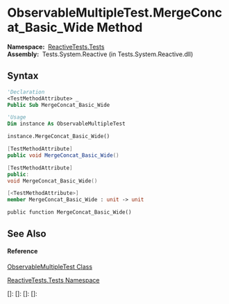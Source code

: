 # ObservableMultipleTest.MergeConcat\_Basic\_Wide Method

**Namespace:**  [ReactiveTests.Tests](ReactiveTests.Tests\ReactiveTests.Tests.md)  
**Assembly:**  Tests.System.Reactive (in Tests.System.Reactive.dll)

## Syntax

```vb
'Declaration
<TestMethodAttribute> _
Public Sub MergeConcat_Basic_Wide
```

```vb
'Usage
Dim instance As ObservableMultipleTest

instance.MergeConcat_Basic_Wide()
```

```csharp
[TestMethodAttribute]
public void MergeConcat_Basic_Wide()
```

```c++
[TestMethodAttribute]
public:
void MergeConcat_Basic_Wide()
```

```fsharp
[<TestMethodAttribute>]
member MergeConcat_Basic_Wide : unit -> unit 
```

```jscript
public function MergeConcat_Basic_Wide()
```

## See Also

#### Reference

[ObservableMultipleTest Class](ObservableMultipleTest\ObservableMultipleTest.md)

[ReactiveTests.Tests Namespace](ReactiveTests.Tests\ReactiveTests.Tests.md)

[]: 
[]: 
[]: 
[]: 